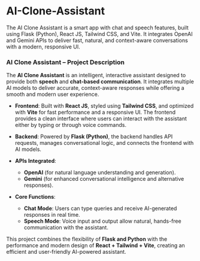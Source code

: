 # AI-Clone-Assistant
The AI Clone Assistant is a smart app with chat and speech features, built using Flask (Python), React JS, Tailwind CSS, and Vite. It integrates OpenAI and Gemini APIs to deliver fast, natural, and context-aware conversations with a modern, responsive UI.

### **AI Clone Assistant – Project Description**

The **AI Clone Assistant** is an intelligent, interactive assistant designed to provide both **speech** and **chat-based communication**. It integrates multiple AI models to deliver accurate, context-aware responses while offering a smooth and modern user experience.

* **Frontend**: Built with **React JS**, styled using **Tailwind CSS**, and optimized with **Vite** for fast performance and a responsive UI. The frontend provides a clean interface where users can interact with the assistant either by typing or through voice commands.

* **Backend**: Powered by **Flask (Python)**, the backend handles API requests, manages conversational logic, and connects the frontend with AI models.

* **APIs Integrated**:

  * **OpenAI** (for natural language understanding and generation).
  * **Gemini** (for enhanced conversational intelligence and alternative responses).

* **Core Functions**:

  * **Chat Mode**: Users can type queries and receive AI-generated responses in real time.
  * **Speech Mode**: Voice input and output allow natural, hands-free communication with the assistant.

This project combines the flexibility of **Flask and Python** with the performance and modern design of **React + Tailwind + Vite**, creating an efficient and user-friendly AI-powered assistant.
